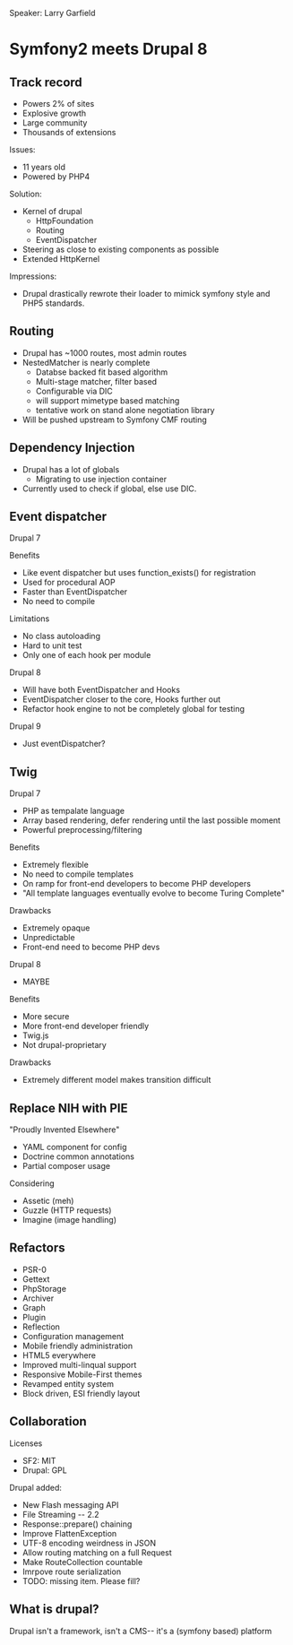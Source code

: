 Speaker: Larry Garfield
# Symfony2 meets Drupal 8

## Track record
- Powers 2% of sites
- Explosive growth
- Large community
- Thousands of extensions

Issues:
- 11 years old
- Powered by PHP4

Solution:
- Kernel of drupal
  - HttpFoundation
  - Routing
  - EventDispatcher
- Steering as close to existing components as possible
- Extended HttpKernel

Impressions:
- Drupal drastically rewrote their loader to mimick symfony style and PHP5 standards.

## Routing
- Drupal has ~1000 routes, most admin routes
- NestedMatcher is nearly complete
  - Databse backed fit based algorithm
  - Multi-stage matcher, filter based
  - Configurable via DIC
  - will support mimetype based matching
  - tentative work on stand alone negotiation library
- Will be pushed upstream to Symfony CMF routing

## Dependency Injection
- Drupal has a lot of globals
  - Migrating to use injection container
- Currently used to check if global, else use DIC.

## Event dispatcher
Drupal 7

Benefits
- Like event dispatcher but uses function_exists() for registration
- Used for procedural AOP
- Faster than EventDispatcher
- No need to compile

Limitations
- No class autoloading
- Hard to unit test
- Only one of each hook per module

Drupal 8
- Will have both EventDispatcher and Hooks
- EventDispatcher closer to the core, Hooks further out
- Refactor hook engine to not be completely global for testing

Drupal 9
- Just eventDispatcher?

## Twig
Drupal 7
- PHP as tempalate language
- Array based rendering, defer rendering until the last possible moment
- Powerful preprocessing/filtering

Benefits
- Extremely flexible
- No need to compile templates
- On ramp for front-end developers to become PHP developers
- "All template languages eventually evolve to become Turing Complete"

Drawbacks
- Extremely opaque
- Unpredictable
- Front-end need to become PHP devs

Drupal 8
- MAYBE

Benefits
- More secure
- More front-end developer friendly
- Twig.js
- Not drupal-proprietary

Drawbacks
- Extremely different model makes transition difficult

## Replace NIH with PIE
"Proudly Invented Elsewhere"

- YAML component for config
- Doctrine common annotations
- Partial composer usage

Considering
- Assetic (meh)
- Guzzle (HTTP requests)
- Imagine (image handling)

## Refactors
- PSR-0
- Gettext
- PhpStorage
- Archiver
- Graph
- Plugin
- Reflection
- Configuration management
- Mobile friendly administration
- HTML5 everywhere
- Improved multi-linqual support
- Responsive Mobile-First themes
- Revamped entity system
- Block driven, ESI friendly layout


## Collaboration
Licenses
- SF2: MIT
- Drupal: GPL

Drupal added:
- New Flash messaging API
- File Streaming -- 2.2
- Response::prepare() chaining
- Improve FlattenException
- UTF-8 encoding weirdness in JSON
- Allow routing matching on a full Request
- Make RouteCollection countable
- Imrpove route serialization
- TODO: missing item. Please fill?


## What is drupal?

Drupal isn't a framework, isn't a CMS-- it's a (symfony based) platform

